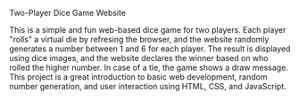 Two-Player Dice Game Website

This is a simple and fun web-based dice game for two players.
Each player "rolls" a virtual die by refresing the browser, and the website randomly generates a number between 1 and 6 for each player. 
The result is displayed using dice images, and the website declares the winner based on who rolled the higher number.
In case of a tie, the game shows a draw message.
This project is a great introduction to basic web development, random number generation, and user interaction using HTML, CSS, and JavaScript.
